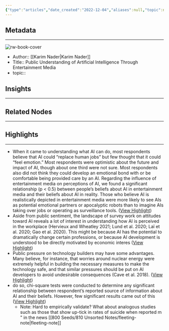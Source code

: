 ```yaml
---
{"type":"articles","date_created":"2022-12-04","aliases":null,"topic":null,"url":"https://readwise.io/reader/document_raw_content/10117464","layout":null,"banner":null,"dg-publish":true,"tags":null,"permalink":"/300-biblio/200-articles/public-understanding-of-artificial-intelligence-through-entertainment-media/","dgPassFrontmatter":true,"created":"2023-10-20T12:44:18.000-05:00","updated":"2023-10-20T12:44:18.000-05:00"}
---
```


## Metadata
---
![rw-book-cover](https://readwise-assets.s3.amazonaws.com/static/images/article2.74d541386bbf.png)
- Author:: [[Karim Nader\|Karim Nader]]
- Title:: Public Understanding of Artificial Intelligence Through Entertainment Media
- topic::  



## Insights
---
## Related Nodes
---

## Highlights 
---
- When it came to understanding what AI can do, most respondents believe that AI could “replace human jobs” but few thought that it could “feel emotion.” Most respondents were optimistic about the future and impact of AI, though about one third were not sure. Most respondents also did not think they could develop an emotional bond with or be comfortable being provided care by an AI. Regarding the influence of entertainment media on perceptions of AI, we found a significant relationship (p < 0.5) between people’s beliefs about AI in entertainment media and their beliefs about AI in reality. Those who believe AI is realistically depicted in entertainment media were more likely to see AIs as potential emotional partners or apocalyptic robots than to imagine AIs taking over jobs or operating as surveillance tools. ([View Highlight](https://read.readwise.io/read/01gkf5de2d7wdsda519yc0886g))
- Aside from public sentiment, the landscape of survey
  work on attitudes toward AI reveals a lot of interest in understanding how AI is perceived in the workplace (Hervieux and Wheatley 2021; Lund et al. 2020; Laï et al. 2020; Gao et al. 2020). This might be because AI has the potential to dramatically change certain professions, or because AI development is understood to be directly motivated by economic interes ([View Highlight](https://read.readwise.io/read/01gkf5jkkd14cf7y0ghz7jz815))
- Public pressure on technology builders may have some advantages. Many believe, for instance, that worries around nuclear energy were extremely helpful in building the necessary measures to make the technology safe, and that similar pressures should be put on AI developers to avoid undesirable consequences (Cave et al. 2018). ([View Highlight](https://read.readwise.io/read/01gkf5x7tcyb8vqb9mjw5kkz8r))
- do so, chi-square tests were conducted to determine any significant relationship between respondent’s reported source of information about AI and their beliefs. However, few significant results came out of this ([View Highlight](https://read.readwise.io/read/01gkf79z3tc5qv841bdh1pm7gh))
    - Note: Hard to empirically validate? What about analogous studies such as those that show up-tick in rates of suicide when reported m " in the news [[800 Seeds/810 Unsorted Notes/fleeting-note\|fleeting-note]]

